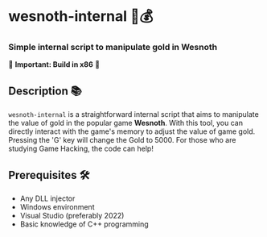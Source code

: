 # wesnoth-internal 🏹💰
### Simple internal script to manipulate gold in Wesnoth

🚨 **Important: Build in x86** 🚨

## Description 📚
`wesnoth-internal` is a straightforward internal script that aims to manipulate the value of gold in the popular game **Wesnoth**. With this tool, you can directly interact with the game's memory to adjust the value of game gold. Pressing the 'G' key will change the Gold to 5000. For those who are studying Game Hacking, the code can help!

## Prerequisites 🛠
- Any DLL injector
- Windows environment
- Visual Studio (preferably 2022)
- Basic knowledge of C++ programming
